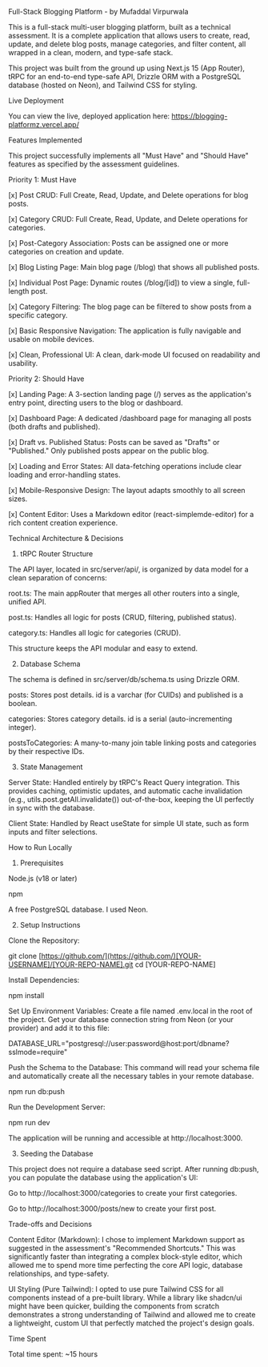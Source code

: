 Full-Stack Blogging Platform - by Mufaddal Virpurwala

This is a full-stack multi-user blogging platform, built as a technical assessment. It is a complete application that allows users to create, read, update, and delete blog posts, manage categories, and filter content, all wrapped in a clean, modern, and type-safe stack.

This project was built from the ground up using Next.js 15 (App Router), tRPC for an end-to-end type-safe API, Drizzle ORM with a PostgreSQL database (hosted on Neon), and Tailwind CSS for styling.

Live Deployment

You can view the live, deployed application here:
https://blogging-platformz.vercel.app/

Features Implemented

This project successfully implements all "Must Have" and "Should Have" features as specified by the assessment guidelines.

Priority 1: Must Have

[x] Post CRUD: Full Create, Read, Update, and Delete operations for blog posts.

[x] Category CRUD: Full Create, Read, Update, and Delete operations for categories.

[x] Post-Category Association: Posts can be assigned one or more categories on creation and update.

[x] Blog Listing Page: Main blog page (/blog) that shows all published posts.

[x] Individual Post Page: Dynamic routes (/blog/[id]) to view a single, full-length post.

[x] Category Filtering: The blog page can be filtered to show posts from a specific category.

[x] Basic Responsive Navigation: The application is fully navigable and usable on mobile devices.

[x] Clean, Professional UI: A clean, dark-mode UI focused on readability and usability.

Priority 2: Should Have

[x] Landing Page: A 3-section landing page (/) serves as the application's entry point, directing users to the blog or dashboard.

[x] Dashboard Page: A dedicated /dashboard page for managing all posts (both drafts and published).

[x] Draft vs. Published Status: Posts can be saved as "Drafts" or "Published." Only published posts appear on the public blog.

[x] Loading and Error States: All data-fetching operations include clear loading and error-handling states.

[x] Mobile-Responsive Design: The layout adapts smoothly to all screen sizes.

[x] Content Editor: Uses a Markdown editor (react-simplemde-editor) for a rich content creation experience.

Technical Architecture & Decisions

1. tRPC Router Structure

The API layer, located in src/server/api/, is organized by data model for a clean separation of concerns:

root.ts: The main appRouter that merges all other routers into a single, unified API.

post.ts: Handles all logic for posts (CRUD, filtering, published status).

category.ts: Handles all logic for categories (CRUD).

This structure keeps the API modular and easy to extend.

2. Database Schema

The schema is defined in src/server/db/schema.ts using Drizzle ORM.

posts: Stores post details. id is a varchar (for CUIDs) and published is a boolean.

categories: Stores category details. id is a serial (auto-incrementing integer).

postsToCategories: A many-to-many join table linking posts and categories by their respective IDs.

3. State Management

Server State: Handled entirely by tRPC's React Query integration. This provides caching, optimistic updates, and automatic cache invalidation (e.g., utils.post.getAll.invalidate()) out-of-the-box, keeping the UI perfectly in sync with the database.

Client State: Handled by React useState for simple UI state, such as form inputs and filter selections.

How to Run Locally

1. Prerequisites

Node.js (v18 or later)

npm

A free PostgreSQL database. I used Neon.

2. Setup Instructions

Clone the Repository:

git clone [https://github.com/](https://github.com/)[YOUR-USERNAME]/[YOUR-REPO-NAME].git
cd [YOUR-REPO-NAME]


Install Dependencies:

npm install


Set Up Environment Variables:
Create a file named .env.local in the root of the project. Get your database connection string from Neon (or your provider) and add it to this file:

DATABASE_URL="postgresql://user:password@host:port/dbname?sslmode=require"


Push the Schema to the Database:
This command will read your schema file and automatically create all the necessary tables in your remote database.

npm run db:push


Run the Development Server:

npm run dev


The application will be running and accessible at http://localhost:3000.

3. Seeding the Database

This project does not require a database seed script. After running db:push, you can populate the database using the application's UI:

Go to http://localhost:3000/categories to create your first categories.

Go to http://localhost:3000/posts/new to create your first post.

Trade-offs and Decisions

Content Editor (Markdown): I chose to implement Markdown support as suggested in the assessment's "Recommended Shortcuts." This was significantly faster than integrating a complex block-style editor, which allowed me to spend more time perfecting the core API logic, database relationships, and type-safety.

UI Styling (Pure Tailwind): I opted to use pure Tailwind CSS for all components instead of a pre-built library. While a library like shadcn/ui might have been quicker, building the components from scratch demonstrates a strong understanding of Tailwind and allowed me to create a lightweight, custom UI that perfectly matched the project's design goals.

Time Spent

Total time spent: ~15 hours